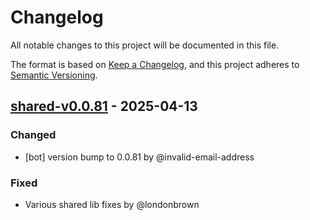 # Changelog

All notable changes to this project will be documented in this file.

The format is based on [Keep a Changelog](https://keepachangelog.com/en/1.0.0/),
and this project adheres to [Semantic Versioning](https://semver.org/spec/v2.0.0.html).

## [shared-v0.0.81] - 2025-04-13

### Changed
- [bot] version bump to 0.0.81 by @invalid-email-address

### Fixed
- Various shared lib fixes by @londonbrown

[shared-v0.0.81]: https://github.com/londonbrown/blog-lambdas/compare/v0.0.80..shared-v0.0.81

<!-- generated by git-cliff -->
